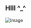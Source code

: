 ## HIII ^_^
![Image](https://github.com/user-attachments/assets/1c599b9c-39cd-4c5c-9748-747ef44cd955)
